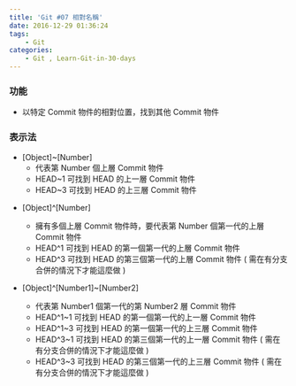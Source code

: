 ```yaml
---
title: 'Git #07 相對名稱'
date: 2016-12-29 01:36:24
tags: 
    - Git
categories:
    - Git , Learn-Git-in-30-days
---
```

### 功能
 - 以特定 Commit 物件的相對位置，找到其他 Commit 物件


### 表示法
 - [Object]~[Number]
    - 代表第 Number 個上層 Commit 物件
    - HEAD~1 可找到 HEAD 的上一層 Commit 物件
    - HEAD~3 可找到 HEAD 的上三層 Commit 物件

<!-- more -->

 - [Object]^\[Number]
    - 擁有多個上層 Commit 物件時，要代表第 Number 個第一代的上層 Commit 物件
    - HEAD^1 可找到 HEAD 的第一個第一代的上層 Commit 物件
    - HEAD^3 可找到 HEAD 的第三個第一代的上層 Commit 物件 ( 需在有分支合併的情況下才能這麼做 )


-  [Object]^\[Number1]~[Number2]
    - 代表第 Number1 個第一代的第 Number2 層 Commit 物件
    - HEAD^1~1 可找到 HEAD 的第一個第一代的上一層 Commit 物件
    - HEAD^1~3 可找到 HEAD 的第一個第一代的上三層 Commit 物件
    - HEAD^3~1 可找到 HEAD 的第三個第一代的上一層 Commit 物件 ( 需在有分支合併的情況下才能這麼做 )
    - HEAD^3~3 可找到 HEAD 的第三個第一代的上三層 Commit 物件 ( 需在有分支合併的情況下才能這麼做 )
 
